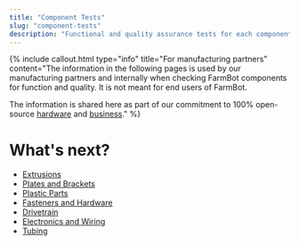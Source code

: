```yaml
---
title: "Component Tests"
slug: "component-tests"
description: "Functional and quality assurance tests for each component in FarmBot Genesis and Genesis XL"
---
```



{%
include callout.html
type="info"
title="For manufacturing partners"
content="The information in the following pages is used by our manufacturing partners and internally when checking FarmBot components for function and quality. It is not meant for end users of FarmBot.

The information is shared here as part of our commitment to 100% open-source [hardware](https://meta.farm.bot/docs/intro#openly-share-our-products) and [business](https://meta.farm.bot/docs/intro#openly-share-our-business)."
%}

# What's next?

 * [Extrusions](component-tests/extrusions.md)
 * [Plates and Brackets](component-tests/plates-and-brackets.md)
 * [Plastic Parts](component-tests/plastic-parts.md)
 * [Fasteners and Hardware](component-tests/fasteners-and-hardware.md)
 * [Drivetrain](component-tests/drivetrain.md)
 * [Electronics and Wiring](component-tests/electronics-and-wiring.md)
 * [Tubing](component-tests/tubing.md)

